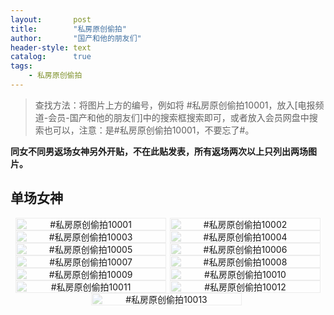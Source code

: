```yaml
---
layout:       post
title:        "私房原创偷拍"
author:       "国产和他的朋友们"
header-style: text
catalog:      true
tags:
    - 私房原创偷拍
---
```


> 查找方法：将图片上方的编号，例如将 #私房原创偷拍10001，放入[电报频道-会员-国产和他的朋友们]中的搜索框搜索即可，或者放入会员网盘中搜索也可以，注意：是#私房原创偷拍10001，不要忘了#。

**同女不同男返场女神另外开贴，不在此贴发表，所有返场两次以上只列出两场图片。**

## 单场女神

<div style="display: flex; justify-content: center;">
    <div style="position: relative; width: 48%; margin-right: 1%;">
        <img src="https://tanhuawanrenmigroup.top/sifangyuanchuangtoupai/sifangyuanchuangtoupai10001.jpg" style="width: 100%;"/>
        <div style="position: absolute; top: 0; left: 0; width: 100%; text-align: center; background-color: rgba(255, 255, 255, 0.7); font-size: 14px;">
            #私房原创偷拍10001
        </div>
    </div>
    <div style="position: relative; width: 48%;">
        <img src="https://tanhuawanrenmigroup.top/sifangyuanchuangtoupai/sifangyuanchuangtoupai10002.jpg" style="width: 100%;"/>
        <div style="position: absolute; top: 0; left: 0; width: 100%; text-align: center; background-color: rgba(255, 255, 255, 0.7); font-size: 14px;">
            #私房原创偷拍10002
        </div>
    </div>
</div>

<div style="display: flex; justify-content: center;">
    <div style="position: relative; width: 48%; margin-right: 1%;">
        <img src="https://tanhuawanrenmigroup.top/sifangyuanchuangtoupai/sifangyuanchuangtoupai10003.jpg" style="width: 100%;"/>
        <div style="position: absolute; top: 0; left: 0; width: 100%; text-align: center; background-color: rgba(255, 255, 255, 0.7); font-size: 14px;">
            #私房原创偷拍10003
        </div>
    </div>
    <div style="position: relative; width: 48%;">
        <img src="https://tanhuawanrenmigroup.top/sifangyuanchuangtoupai/sifangyuanchuangtoupai10004.jpg" style="width: 100%;"/>
        <div style="position: absolute; top: 0; left: 0; width: 100%; text-align: center; background-color: rgba(255, 255, 255, 0.7); font-size: 14px;">
            #私房原创偷拍10004
        </div>
    </div>
</div>

<div style="display: flex; justify-content: center;">
    <div style="position: relative; width: 48%; margin-right: 1%;">
        <img src="https://tanhuawanrenmigroup.top/sifangyuanchuangtoupai/sifangyuanchuangtoupai10005.jpg" style="width: 100%;"/>
        <div style="position: absolute; top: 0; left: 0; width: 100%; text-align: center; background-color: rgba(255, 255, 255, 0.7); font-size: 14px;">
            #私房原创偷拍10005
        </div>
    </div>
    <div style="position: relative; width: 48%;">
        <img src="https://tanhuawanrenmigroup.top/sifangyuanchuangtoupai/sifangyuanchuangtoupai10006.jpg" style="width: 100%;"/>
        <div style="position: absolute; top: 0; left: 0; width: 100%; text-align: center; background-color: rgba(255, 255, 255, 0.7); font-size: 14px;">
            #私房原创偷拍10006
        </div>
    </div>
</div>

<div style="display: flex; justify-content: center;">
    <div style="position: relative; width: 48%; margin-right: 1%;">
        <img src="https://tanhuawanrenmigroup.top/sifangyuanchuangtoupai/sifangyuanchuangtoupai10007.jpg" style="width: 100%;"/>
        <div style="position: absolute; top: 0; left: 0; width: 100%; text-align: center; background-color: rgba(255, 255, 255, 0.7); font-size: 14px;">
            #私房原创偷拍10007
        </div>
    </div>
    <div style="position: relative; width: 48%;">
        <img src="https://tanhuawanrenmigroup.top/sifangyuanchuangtoupai/sifangyuanchuangtoupai10008.jpg" style="width: 100%;"/>
        <div style="position: absolute; top: 0; left: 0; width: 100%; text-align: center; background-color: rgba(255, 255, 255, 0.7); font-size: 14px;">
            #私房原创偷拍10008
        </div>
    </div>
</div>

<div style="display: flex; justify-content: center;">
    <div style="position: relative; width: 48%; margin-right: 1%;">
        <img src="https://tanhuawanrenmigroup.top/sifangyuanchuangtoupai/sifangyuanchuangtoupai10009.jpg" style="width: 100%;"/>
        <div style="position: absolute; top: 0; left: 0; width: 100%; text-align: center; background-color: rgba(255, 255, 255, 0.7); font-size: 14px;">
            #私房原创偷拍10009
        </div>
    </div>
	<div style="position: relative; width: 48%;">
        <img src="https://tanhuawanrenmigroup.top/sifangyuanchuangtoupai/sifangyuanchuangtoupai10010.jpg" style="width: 100%;"/>
        <div style="position: absolute; top: 0; left: 0; width: 100%; text-align: center; background-color: rgba(255, 255, 255, 0.7); font-size: 14px;">
            #私房原创偷拍10010
        </div>
    </div>
</div>

<div style="display: flex; justify-content: center;">
    <div style="position: relative; width: 48%; margin-right: 1%;">
        <img src="https://tanhuawanrenmigroup.top/sifangyuanchuangtoupai/sifangyuanchuangtoupai10011.jpg" style="width: 100%;"/>
        <div style="position: absolute; top: 0; left: 0; width: 100%; text-align: center; background-color: rgba(255, 255, 255, 0.7); font-size: 14px;">
            #私房原创偷拍10011
        </div>
    </div>
	<div style="position: relative; width: 48%;">
        <img src="https://tanhuawanrenmigroup.top/sifangyuanchuangtoupai/sifangyuanchuangtoupai10012.jpg" style="width: 100%;"/>
        <div style="position: absolute; top: 0; left: 0; width: 100%; text-align: center; background-color: rgba(255, 255, 255, 0.7); font-size: 14px;">
            #私房原创偷拍10012
        </div>
    </div>
</div>

<div style="display: flex; justify-content: center;">
    <div style="position: relative; width: 48%; margin-right: 1%;">
        <img src="https://tanhuawanrenmigroup.top/sifangyuanchuangtoupai/sifangyuanchuangtoupai10013.jpg" style="width: 100%;"/>
        <div style="position: absolute; top: 0; left: 0; width: 100%; text-align: center; background-color: rgba(255, 255, 255, 0.7); font-size: 14px;">
            #私房原创偷拍10013
        </div>
    </div>

</div>
